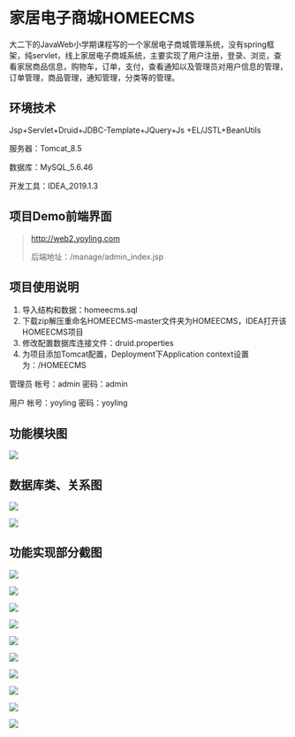 # 家居电子商城HOMEECMS
大二下的JavaWeb小学期课程写的一个家居电子商城管理系统，没有spring框架，纯servlet，线上家居电子商城系统，主要实现了用户注册，登录、浏览，查看家居商品信息，购物车，订单，支付，查看通知以及管理员对用户信息的管理，订单管理，商品管理，通知管理，分类等的管理。

## 环境技术
Jsp+Servlet+Druid+JDBC-Template+JQuery+Js +EL/JSTL+BeanUtils

服务器：Tomcat_8.5

数据库：MySQL_5.6.46

开发工具：IDEA_2019.1.3

## 项目Demo前端界面

> http://web2.yoyling.com
>
> 后端地址：/manage/admin_index.jsp

## 项目使用说明

1. 导入结构和数据：homeecms.sql
2. 下载zip解压重命名HOMEECMS-master文件夹为HOMEECMS，IDEA打开该HOMEECMS项目
3. 修改配置数据库连接文件：druid.properties
4. 为项目添加Tomcat配置，Deployment下Application context设置为：/HOMEECMS

管理员 帐号：admin 密码：admin

用户 帐号：yoyling 密码：yoyling

## 功能模块图

![](https://i.loli.net/2020/09/20/biSQjl9w4B8zm23.png)

## 数据库类、关系图

![](https://i.loli.net/2020/09/20/7OLMADJqmRnZtY6.png)

![](https://i.loli.net/2020/09/20/VhMD9tZf2KclJiB.png)

## 功能实现部分截图

![](https://i.loli.net/2020/09/20/rtgJDTubxjM65pL.png)

![](https://i.loli.net/2020/09/20/ntWRhZSibc4EI2e.png)

![](https://i.loli.net/2020/09/20/2P3nUgjYyGipRaH.png)

![](https://i.loli.net/2020/09/20/DTeMPnrKZx3jauR.png)

![](https://i.loli.net/2020/09/20/gyvC2RsKG5krmuf.png)

![](https://i.loli.net/2020/09/20/6ZzbH7rP4WUDo8e.png)

![](https://i.loli.net/2020/09/20/4MCJQU8RDutljNZ.png)

![](https://i.loli.net/2020/09/20/1u6ep8EMhimc4y9.png)

![](https://i.loli.net/2020/09/20/XOogwUYAbthGZQe.png)

![](https://i.loli.net/2020/09/20/bBf48OFexqztcDm.png)
